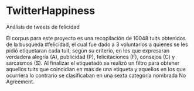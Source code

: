 # TwitterHappiness
Análisis de tweets de felicidad 

El corpus para este proyecto es una recopilación de 10048 tuits obtenidos de la busqueda #felicidad, el cual fue dado a 3 voluntarios a quienes se les pidió etiquetaran cada tuit, según su criterio, en los que expresaran verdadera alegría (A), publicidad (P), felicitaciones (F), consejos (C) y sarcasmos (S). Al finalizar el etiquetado se realizó un filtro para obtener aquellos tuits que coincidian en más de una etiqueta y aquellos en los que ocurriera lo contrario se clasificaban en una sexta categoría nombrada No Agreement.
